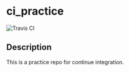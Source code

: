# ci_practice
![Travis CI](https://app.travis-ci.com/davidho27941/ci_pratice.svg?branch=main)
## Description
This is a practice repo for continue integration.
